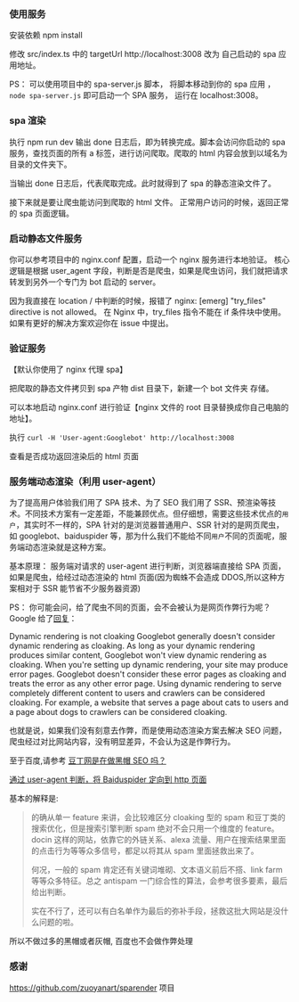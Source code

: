 ### 使用服务

安装依赖 npm install

修改 src/index.ts 中的 targetUrl http://localhost:3008 改为 自己启动的 spa 应用地址。

PS： 可以使用项目中的 spa-server.js 脚本， 将脚本移动到你的 spa 应用 ，`node spa-server.js` 即可启动一个 SPA 服务， 运行在 localhost:3008。

### spa 渲染

执行 npm run dev 输出 done 日志后，即为转换完成。脚本会访问你启动的 spa 服务，查找页面的所有 a 标签，进行访问爬取。爬取的 html 内容会放到以域名为目录的文件夹下。

当输出 done 日志后，代表爬取完成。此时就得到了 spa 的静态渲染文件了。

接下来就是要让爬虫能访问到爬取的 html 文件。 正常用户访问的时候，返回正常的 spa 页面逻辑。

### 启动静态文件服务

你可以参考项目中的 nginx.conf 配置，启动一个 nginx 服务进行本地验证。 核心逻辑是根据 user_agent 字段，判断是否是爬虫，如果是爬虫访问，我们就把请求转发到另外一个专门为 bot 启动的 server。

因为我直接在 location / 中判断的时候，报错了 nginx: [emerg] "try_files" directive is not allowed。 在 Nginx 中，try_files 指令不能在 if 条件块中使用。 如果有更好的解决方案欢迎你在 issue 中提出。

### 验证服务

【默认你使用了 nginx 代理 spa】

把爬取的静态文件拷贝到 spa 产物 dist 目录下，新建一个 bot 文件夹 存储。

可以本地启动 nginx.conf 进行验证【nginx 文件的 root 目录替换成你自己电脑的地址】。

执行 `curl -H 'User-agent:Googlebot' http://localhost:3008`

查看是否成功返回渲染后的 html 页面

### 服务端动态渲染（利用 user-agent）

为了提高用户体验我们用了 SPA 技术、为了 SEO 我们用了 SSR、预渲染等技术。不同技术方案有一定差距，不能兼顾优点。但仔细想，需要这些技术优点的`用户`，其实时不一样的，SPA 针对的是浏览器普通用户、SSR 针对的是网页爬虫，如 googlebot、baiduspider 等，那为什么我们不能给不同`用户`不同的页面呢，服务端动态渲染就是这种方案。

基本原理： 服务端对请求的 user-agent 进行判断，浏览器端直接给 SPA 页面，如果是爬虫，给经过动态渲染的 html 页面(因为蜘蛛不会造成 DDOS,所以这种方案相对于 SSR 能节省不少服务器资源)

PS： 你可能会问，给了爬虫不同的页面，会不会被认为是网页作弊行为呢？
Google 给了<a href="https://developers.google.com/search/docs/guides/dynamic-rendering" target="_blank">回复</a>：

Dynamic rendering is not cloaking
Googlebot generally doesn't consider dynamic rendering as cloaking. As long as your dynamic rendering produces similar content, Googlebot won't view dynamic rendering as cloaking.
When you're setting up dynamic rendering, your site may produce error pages. Googlebot doesn't consider these error pages as cloaking and treats the error as any other error page.
Using dynamic rendering to serve completely different content to users and crawlers can be considered cloaking. For example, a website that serves a page about cats to users and a page about dogs to crawlers can be considered cloaking.

也就是说，如果我们没有刻意去作弊，而是使用动态渲染方案去解决 SEO 问题，爬虫经过对比网站内容，没有明显差异，不会认为这是作弊行为。

至于百度,请参考
<a href="https://www.zhihu.com/question/19864108" target="_blank">豆丁网是在做黑帽 SEO 吗？</a>

<a href="https://ask.seowhy.com/question/16688" target="_blank">通过 user-agent 判断，将 Baiduspider 定向到 http 页面</a>

基本的解释是:

> 的确从单一 feature 来讲，会比较难区分 cloaking 型的 spam 和豆丁类的搜索优化，但是搜索引擎判断 spam 绝对不会只用一个维度的 feature。docin 这样的网站，依靠它的外链关系、alexa 流量、用户在搜索结果里面的点击行为等等众多信号，都足以将其从 spam 里面拯救出来了。
>
> 何况，一般的 spam 肯定还有关键词堆砌、文本语义前后不搭、link farm 等等众多特征。总之 antispam 一门综合性的算法，会参考很多要素，最后给出判断。
>
> 实在不行了，还可以有白名单作为最后的弥补手段，拯救这批大网站是没什么问题的啦。

所以不做过多的黑帽或者灰帽, 百度也不会做作弊处理

### 感谢

https://github.com/zuoyanart/sparender 项目
